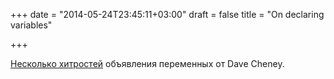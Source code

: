+++
date = "2014-05-24T23:45:11+03:00"
draft = false
title = "On declaring variables"

+++

<p><a href="http://dave.cheney.net/2014/05/24/on-declaring-variables">Несколько хитростей</a>&nbsp;объявления&nbsp;переменных от&nbsp;Dave Cheney.</p>

